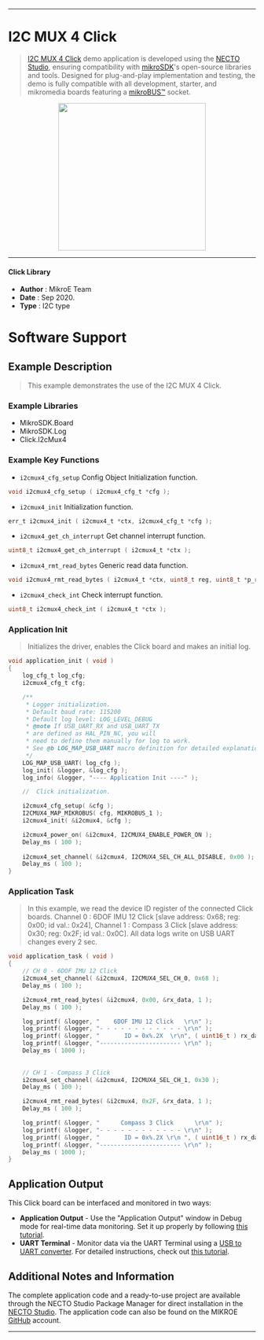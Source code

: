 
---
# I2C MUX 4 Click

> [I2C MUX 4 Click](https://www.mikroe.com/?pid_product=MIKROE-4240) demo application is developed using
the [NECTO Studio](https://www.mikroe.com/necto), ensuring compatibility with [mikroSDK](https://www.mikroe.com/mikrosdk)'s
open-source libraries and tools. Designed for plug-and-play implementation and testing, the demo is fully compatible with
all development, starter, and mikromedia boards featuring a [mikroBUS&trade;](https://www.mikroe.com/mikrobus) socket.

<p align="center">
  <img src="https://www.mikroe.com/?pid_product=MIKROE-4240&image=1" height=300px>
</p>

---

#### Click Library

- **Author**        : MikroE Team
- **Date**          : Sep 2020.
- **Type**          : I2C type

# Software Support

## Example Description

> This example demonstrates the use of the I2C MUX 4 Click.

### Example Libraries

- MikroSDK.Board
- MikroSDK.Log
- Click.I2cMux4

### Example Key Functions

- `i2cmux4_cfg_setup` Config Object Initialization function. 
```c
void i2cmux4_cfg_setup ( i2cmux4_cfg_t *cfg );
``` 
 
- `i2cmux4_init` Initialization function. 
```c
err_t i2cmux4_init ( i2cmux4_t *ctx, i2cmux4_cfg_t *cfg );
```

- `i2cmux4_get_ch_interrupt` Get channel interrupt function. 
```c
uint8_t i2cmux4_get_ch_interrupt ( i2cmux4_t *ctx );
```
 
- `i2cmux4_rmt_read_bytes` Generic read data function. 
```c
void i2cmux4_rmt_read_bytes ( i2cmux4_t *ctx, uint8_t reg, uint8_t *p_rx_data, uint8_t n_bytes );
```

- `i2cmux4_check_int` Check interrupt function. 
```c
uint8_t i2cmux4_check_int ( i2cmux4_t *ctx );
```

### Application Init

> Initializes the driver, enables the Click board and makes an initial log.

```c
void application_init ( void )
{
    log_cfg_t log_cfg;
    i2cmux4_cfg_t cfg;

    /** 
     * Logger initialization.
     * Default baud rate: 115200
     * Default log level: LOG_LEVEL_DEBUG
     * @note If USB_UART_RX and USB_UART_TX 
     * are defined as HAL_PIN_NC, you will 
     * need to define them manually for log to work. 
     * See @b LOG_MAP_USB_UART macro definition for detailed explanation.
     */
    LOG_MAP_USB_UART( log_cfg );
    log_init( &logger, &log_cfg );
    log_info( &logger, "---- Application Init ----" );

    //  Click initialization.

    i2cmux4_cfg_setup( &cfg );
    I2CMUX4_MAP_MIKROBUS( cfg, MIKROBUS_1 );
    i2cmux4_init( &i2cmux4, &cfg );

    i2cmux4_power_on( &i2cmux4, I2CMUX4_ENABLE_POWER_ON );
    Delay_ms ( 100 );
    
    i2cmux4_set_channel( &i2cmux4, I2CMUX4_SEL_CH_ALL_DISABLE, 0x00 );
    Delay_ms ( 100 );
}
```

### Application Task

> In this example, we read the device ID register of the connected Click boards.
> Channel 0 : 6DOF IMU 12 Click [slave address: 0x68; reg: 0x00; id val.: 0x24],
> Channel 1 : Compass 3 Click   [slave address: 0x30; reg: 0x2F; id val.: 0x0C].
> All data logs write on USB UART changes every 2 sec.

```c
void application_task ( void )
{
    // CH 0 - 6DOF IMU 12 Click
    i2cmux4_set_channel( &i2cmux4, I2CMUX4_SEL_CH_0, 0x68 );
    Delay_ms ( 100 );

    i2cmux4_rmt_read_bytes( &i2cmux4, 0x00, &rx_data, 1 );
    Delay_ms ( 100 );

    log_printf( &logger, "    6DOF IMU 12 Click   \r\n" );
    log_printf( &logger, "- - - - - - - - - - - - \r\n" );
    log_printf( &logger, "       ID = 0x%.2X  \r\n", ( uint16_t ) rx_data );
    log_printf( &logger, "----------------------- \r\n" );
    Delay_ms ( 1000 );
    
    
    // CH 1 - Compass 3 Click
    i2cmux4_set_channel( &i2cmux4, I2CMUX4_SEL_CH_1, 0x30 );
    Delay_ms ( 100 );

    i2cmux4_rmt_read_bytes( &i2cmux4, 0x2F, &rx_data, 1 );
    Delay_ms ( 100 );

    log_printf( &logger, "      Compass 3 Click      \r\n" );
    log_printf( &logger, "- - - - - - - - - - - - \r\n" );
    log_printf( &logger, "       ID = 0x%.2X \r\n ", ( uint16_t ) rx_data );
    log_printf( &logger, "----------------------- \r\n" );
    Delay_ms ( 1000 );
}
```

## Application Output

This Click board can be interfaced and monitored in two ways:
- **Application Output** - Use the "Application Output" window in Debug mode for real-time data monitoring.
Set it up properly by following [this tutorial](https://www.youtube.com/watch?v=ta5yyk1Woy4).
- **UART Terminal** - Monitor data via the UART Terminal using
a [USB to UART converter](https://www.mikroe.com/click/interface/usb?interface*=uart,uart). For detailed instructions,
check out [this tutorial](https://help.mikroe.com/necto/v2/Getting%20Started/Tools/UARTTerminalTool).

## Additional Notes and Information

The complete application code and a ready-to-use project are available through the NECTO Studio Package Manager for 
direct installation in the [NECTO Studio](https://www.mikroe.com/necto). The application code can also be found on
the MIKROE [GitHub](https://github.com/MikroElektronika/mikrosdk_click_v2) account.

---
